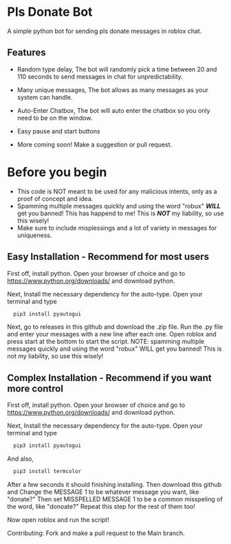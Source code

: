 
# Pls Donate Bot

A simple python bot for sending pls donate messages in roblox chat.

## Features

* Random type delay, The bot will randomly pick a time between 20 and 110 seconds to send messages in chat for unpredictability.

* Many unique messages, The bot allows as many messages as your system can handle.

* Auto-Enter Chatbox, The bot will auto enter the chatbox so you only need to be on the window.

* Easy pause and start buttons

* More coming soon! Make a suggestion or pull request.

# Before you begin
* This code is NOT meant to be used for any malicious intents, only as a proof of concept and idea.
* Spamming multiple messages quickly and using the word "robux" ***WILL*** get you banned! This has happend to me! This is ***NOT*** my liability, so use this wisely!
* Make sure to include misplessings and a lot of variety in messages for uniqueness.

## Easy Installation - Recommend for most users
First off, install python.
Open your browser of choice and go to https://www.python.org/downloads/ and download python.

Next, Install the necessary dependency for the auto-type. Open your terminal and type
```bash
  pip3 install pyautogui
```
Next, go to releases in this github and download the .zip file. Run the .py file and enter your messages with a new line after each one. Open roblox and press start at the bottom to start the script.
NOTE: spamming multiple messages quickly and using the word "robux" WILL get you banned! This is not my liability, so use this wisely!

## Complex Installation - Recommend if you want more control

First off, install python.
Open your browser of choice and go to https://www.python.org/downloads/ and download python.

Next, Install the necessary dependency for the auto-type. Open your terminal and type
```bash
  pip3 install pyautogui
```
And also,
```bash
  pip3 install termcolor
```
After a few seconds it should finishing installing. 
Then download this github and Change the MESSAGE 1 to be whatever message you want, like "donate?" Then set MISSPELLED MESSAGE 1 to be a common misspeling of the word, like "donoate?"
Repeat this step for the rest of them too!

Now open roblox and run the script!

Contributing: Fork and make a pull request to the Main branch.
